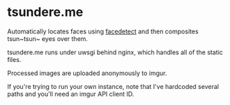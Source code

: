 # tsundere.me

Automatically locates faces using [facedetect](http://www.thregr.org/~wavexx/hacks/facedetect/) and then composites tsun~tsun~ eyes over them.

tsundere.me runs under uwsgi behind nginx, which handles all of the static files.

Processed images are uploaded anonymously to imgur.

If you're trying to run your own instance, note that I've hardcoded several paths and you'll need an imgur API client ID.

